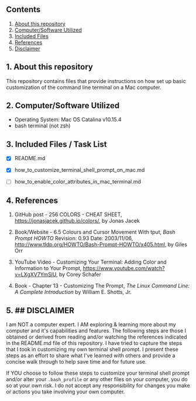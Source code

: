 ## Contents

1. [About this repository](##About-this-repository)
2. [Computer/Software Utilized](##Computer/Software-Utilized)
3. [Included Files](##Included-Files)
4. [References](##References)
5. [Disclaimer](##Disclaimer)

## 1. About this repository

This repository contains files that provide instructions on how set up basic customization of the command line terminal on a Mac computer.

## 2. Computer/Software Utilized
* Operating System:  Mac OS Catalina v10.15.4
* bash terminal (not zsh)

## 3. Included Files / Task List
- [X] README.md  
- [X] how_to_customize_terminal_shell_prompt_on_mac.md  
- [ ] how_to_enable_color_attributes_in_mac_terminal.md


## 4. References
1. GitHub post - 256 COLORS - CHEAT SHEET, https://jonasjacek.github.io/colors/, by Jonas Jacek

2. Book/Website - 6.5 Colours and Cursor Movement With tput, *Bash Prompt HOWTO* Revision: 0.93 Date: 2003/11/06, http://www.tldp.org/HOWTO/Bash-Prompt-HOWTO/x405.html, by Giles Orr

3. YouTube Video - Customizing Your Terminal: Adding Color and Information to Your Prompt, https://www.youtube.com/watch?v=LXgXV7YmSiU, by Corey Schafer

4. Book - Chapter 13 - Customizing The Prompt, *The Linux Command Line:  A Complete Introduction* by William E. Shotts, Jr.

## 5. ## DISCLAIMER

I am NOT a computer expert. I AM exploring & learning more about my computer and it's capabilities and features. The following steps are those I obtained or derived from reading and/or watching the references indicated in the README.md file of this repository. I have tried to capture the steps that I took in customizing my own terminal shell prompt. I present these steps as an effort to share what I've learned with others and provide a concise walk through to help save time and for future use. 

If YOU choose to follow these steps to customize your terminal shell prompt and/or alter your `.bash_profile` or any other files on your computer, you do so at your own risk. I do not accept any responsibility for changes you make or actions you take involving your own computer.